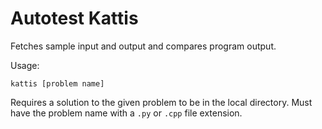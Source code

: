 # Autotest Kattis
Fetches sample input and output and compares program output.

Usage:
```
kattis [problem name]
```

Requires a solution to the given problem to be in the local directory. Must have the problem name with a `.py` or `.cpp` file extension.
